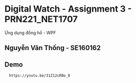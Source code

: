 
# Digital Watch - Assignment 3 - PRN221_NET1707

Ứng dụng đồng hồ - WPF






## Nguyễn Văn Thống - SE160162



## Demo
```bash
  https://youtu.be/31Z12cRBo_8
```


